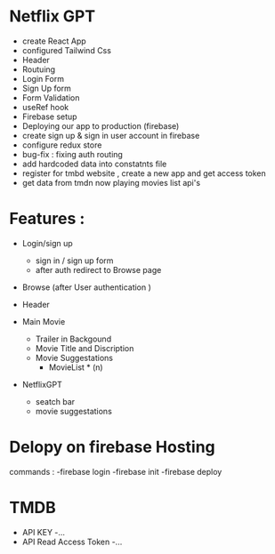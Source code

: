 # Netflix GPT

- create React App
- configured Tailwind Css
- Header
- Routuing
- Login Form
- Sign Up form
- Form Validation
- useRef hook
- Firebase setup
- Deploying our app to production (firebase)
- create sign up & sign in user account in firebase
- configure redux store
- bug-fix : fixing auth routing
- add hardcoded data into constatnts file
- register for tmbd website , create a new app and get access token
- get data from tmdn now playing movies list api's

# Features :

- Login/sign up
  - sign in / sign up form
  - after auth redirect to Browse page
- Browse (after User authentication )
- Header
- Main Movie

  - Trailer in Backgound
  - Movie Title and Discription
  - Movie Suggestations
    - MovieList \* (n)

- NetflixGPT
  - seatch bar
  - movie suggestations

# Delopy on firebase Hosting

commands :
-firebase login
-firebase init
-firebase deploy

# TMDB

- API KEY
  -...
- API Read Access Token
  -...
